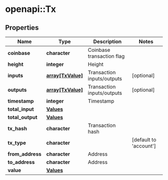 # openapi::Tx


## Properties
Name | Type | Description | Notes
------------ | ------------- | ------------- | -------------
**coinbase** | **character** | Coinbase transaction flag | 
**height** | **integer** | Height | 
**inputs** | [**array[TxValue]**](tx_value.md) | Transaction inputs/outputs | [optional] 
**outputs** | [**array[TxValue]**](tx_value.md) | Transaction inputs/outputs | [optional] 
**timestamp** | **integer** | Timestamp | 
**total_input** | [**Values**](values.md) |  | 
**total_output** | [**Values**](values.md) |  | 
**tx_hash** | **character** | Transaction hash | 
**tx_type** | **character** |  | [default to &#39;account&#39;]
**from_address** | **character** | Address | 
**to_address** | **character** | Address | 
**value** | [**Values**](values.md) |  | 


